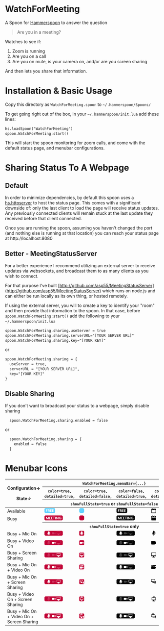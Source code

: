 # WatchForMeeting
A Spoon for [Hammerspoon](http://hammerspoon.org) to answer the question
> Are you in a meeting?

Watches to see if:
1) Zoom is running
2) Are you on a call
3) Are you on mute, is your camera on, and/or are you screen sharing

And then lets you share that information.

# Installation & Basic Usage
Copy this directory as `WatchForMeeting.spoon` to `~/.hammerspoon/Spoons/`

To get going right out of the box, in your `~/.hammerspoon/init.lua` add these lines:
```
hs.loadSpoon("WatchForMeeting")
spoon.WatchForMeeting:start()
```

This will start the spoon monitoring for zoom calls, and come with the default status page, and menubar configurations.

# Sharing Status To A Webpage

## Default
In order to minimize dependencies, by default this spoon uses a [hs.httpserver](https://www.hammerspoon.org/docs/hs.httpserver.html) to host the status page. This comes with a significant downside of: only the last client to load the page will receive status updates. Any previously connected clients will remain stuck at the last update they received before that client connected.

Once you are running the spoon, assuming you haven't changed the port (and nothing else is running at that location) you can reach your status page at http://localhost:8080

## Better - MeetingStatusServer
For a better experience I recommend utilizing an external server to receive updates via websockets, and broadcast them to as many clients as you wish to connect.

For that purpose I've built [http://github.com/asp55/MeetingStatusServer](http://github.com/asp55/MeetingStatusServer) which runs on node.js and can either be run locally as its own thing, or hosted remotely.

If using the external server, you will to create a key to identify your "room" and then provide that information to the spoon. 
In that case, before `spoon.WatchForMeeting:start()` add the following to your `~/.hammerspoon/init.lua`

```
spoon.WatchForMeeting.sharing.useServer = true
spoon.WatchForMeeting.sharing.serverURL="[YOUR SERVER URL]"
spoon.WatchForMeeting.sharing.key="[YOUR KEY]"
```

or 

```
spoon.WatchForMeeting.sharing = {
  useServer = true,
  serverURL = "[YOUR SERVER URL]",
  key="[YOUR KEY]"
}
```

## Disable Sharing
If you don't want to broadcast your status to a webpage, simply disable sharing
```
  spoon.WatchForMeeting.sharing.enabled = false
```
or
```
  spoon.WatchForMeeting.sharing = {
    enabled = false
  }
```

# Menubar Icons
<table>
  <thead>
  <tr>
  <th rowspan="3">
    Configuration&#8594;<br/><br/>
    State&#8595;
  </th>
  <th colspan="4"><code>WatchForMeeting.menuBar={...}</code></th>
  </tr>
  <tr>
  <th><code>color=true,</code><br/><code>detailed=true,</code></th>
  <th><code>color=true,</code><br/><code>detailed=false,</code></th>
  <th><code>color=false,</code><br/><code>detailed=true,</code></th>
  <th><code>color=false,</code><br/><code>detailed=false,</code></th>
  </tr>
  <tr>
  <th colspan="4"><code>showFullState=true</code> or <code>showFullState=false</code></th>
  </tr>
  </thead>
  <tbody>
    <tr>
      <td>Available</td>
      <td><img src="https://raw.githubusercontent.com/asp55/WatchForMeeting/main/menubar-icons/Color/Detailed/Free.png" alt="Free slash Available" height="16" /></td>
<td><img src="https://raw.githubusercontent.com/asp55/WatchForMeeting/main/menubar-icons/Color/Minimal/Free.png" alt="Free slash Available" height="16" /></td>
<td><img src="https://raw.githubusercontent.com/asp55/WatchForMeeting/main/menubar-icons/Template/Detailed/Free.png" alt="Free slash Available" height="16" /></td>
<td><img src="https://raw.githubusercontent.com/asp55/WatchForMeeting/main/menubar-icons/Template/Minimal/Free.png" alt="Free slash Available" height="16" /></td>
    </tr>
    <tr>
      <td>Busy</td>
      <td><img src="https://raw.githubusercontent.com/asp55/WatchForMeeting/main/menubar-icons/Color/Detailed/Meeting.png" alt="In meeting, no additional status" height="16"></td>
<td><img src="https://raw.githubusercontent.com/asp55/WatchForMeeting/main/menubar-icons/Color/Minimal/Meeting.png" alt="In meeting, no additional status" height="16"></td>
<td><img src="https://raw.githubusercontent.com/asp55/WatchForMeeting/main/menubar-icons/Template/Detailed/Meeting.png" alt="In meeting, no additional status" height="16"></td>
<td><img src="https://raw.githubusercontent.com/asp55/WatchForMeeting/main/menubar-icons/Template/Minimal/Meeting.png" alt="In meeting, no additional status" height="16"></td>
    </tr>
  <tr>
  <td></td>
  <th colspan="4"><code>showFullState=true</code> only</th>
  </tr>
    <tr>
      <td>Busy + Mic On</td>
      <td><img src="https://raw.githubusercontent.com/asp55/WatchForMeeting/main/menubar-icons/Color/Detailed/Meeting-Mic.png" alt="In meeting, mic:on, video:off, screensharing:off" height="16"></td>
<td><img src="https://raw.githubusercontent.com/asp55/WatchForMeeting/main/menubar-icons/Color/Minimal/Meeting-Mic.png" alt="In meeting, mic:on, video:off, screensharing:off" height="16"></td>
<td><img src="https://raw.githubusercontent.com/asp55/WatchForMeeting/main/menubar-icons/Template/Detailed/Meeting-Mic.png" alt="In meeting, mic:on, video:off, screensharing:off" height="16"></td>
<td><img src="https://raw.githubusercontent.com/asp55/WatchForMeeting/main/menubar-icons/Template/Minimal/Meeting-Mic.png" alt="In meeting, mic:on, video:off, screensharing:off" height="16"></td>
    </tr>
    <tr>
      <td>Busy + Video On</td>
    <td><img src="https://raw.githubusercontent.com/asp55/WatchForMeeting/main/menubar-icons/Color/Detailed/Meeting-Vid.png" alt="In meeting, mic:off, video:on, screensharing:off" height="16"></td>
<td><img src="https://raw.githubusercontent.com/asp55/WatchForMeeting/main/menubar-icons/Color/Minimal/Meeting-Vid.png" alt="In meeting, mic:off, video:on, screensharing:off" height="16"></td>
<td><img src="https://raw.githubusercontent.com/asp55/WatchForMeeting/main/menubar-icons/Template/Detailed/Meeting-Vid.png" alt="In meeting, mic:off, video:on, screensharing:off" height="16"></td>
<td><img src="https://raw.githubusercontent.com/asp55/WatchForMeeting/main/menubar-icons/Template/Minimal/Meeting-Vid.png" alt="In meeting, mic:off, video:on, screensharing:off" height="16"></td>
    </tr>
    <tr>
      <td>Busy + Screen Sharing</td>
      <td><img src="https://raw.githubusercontent.com/asp55/WatchForMeeting/main/menubar-icons/Color/Detailed/Meeting-Screen.png" alt="In meeting, mic:off, video:off, screensharing:on" height="16"></td>
<td><img src="https://raw.githubusercontent.com/asp55/WatchForMeeting/main/menubar-icons/Color/Minimal/Meeting-Screen.png" alt="In meeting, mic:off, video:off, screensharing:on" height="16"></td>
<td><img src="https://raw.githubusercontent.com/asp55/WatchForMeeting/main/menubar-icons/Template/Detailed/Meeting-Screen.png" alt="In meeting, mic:off, video:off, screensharing:on" height="16"></td>
<td><img src="https://raw.githubusercontent.com/asp55/WatchForMeeting/main/menubar-icons/Template/Minimal/Meeting-Screen.png" alt="In meeting, mic:off, video:off, screensharing:on" height="16"></td>
    </tr>
    <tr>
      <td>Busy + Mic On + Video On</td>
      <td><img src="https://raw.githubusercontent.com/asp55/WatchForMeeting/main/menubar-icons/Color/Detailed/Meeting-Mic-Vid.png" alt="In meeting, mic:on, video:on, screensharing:off" height="16"></td>
<td><img src="https://raw.githubusercontent.com/asp55/WatchForMeeting/main/menubar-icons/Color/Minimal/Meeting-Mic-Vid.png" alt="In meeting, mic:on, video:on, screensharing:off" height="16"></td>
<td><img src="https://raw.githubusercontent.com/asp55/WatchForMeeting/main/menubar-icons/Template/Detailed/Meeting-Mic-Vid.png" alt="In meeting, mic:on, video:on, screensharing:off" height="16"></td>
<td><img src="https://raw.githubusercontent.com/asp55/WatchForMeeting/main/menubar-icons/Template/Minimal/Meeting-Mic-Vid.png" alt="In meeting, mic:on, video:on, screensharing:off" height="16"></td>
    </tr>
    <tr>
      <td>Busy + Mic On + Screen Sharing</td>
      <td><img src="https://raw.githubusercontent.com/asp55/WatchForMeeting/main/menubar-icons/Color/Detailed/Meeting-Mic-Screen.png" alt="In meeting, mic:on, video:off, screensharing:on" height="16"></td>
<td><img src="https://raw.githubusercontent.com/asp55/WatchForMeeting/main/menubar-icons/Color/Minimal/Meeting-Mic-Screen.png" alt="In meeting, mic:on, video:off, screensharing:on" height="16"></td>
<td><img src="https://raw.githubusercontent.com/asp55/WatchForMeeting/main/menubar-icons/Template/Detailed/Meeting-Mic-Screen.png" alt="In meeting, mic:on, video:off, screensharing:on" height="16"></td>
<td><img src="https://raw.githubusercontent.com/asp55/WatchForMeeting/main/menubar-icons/Template/Minimal/Meeting-Mic-Screen.png" alt="In meeting, mic:on, video:off, screensharing:on" height="16"></td>
    </tr>
    <tr>
      <td>Busy + Video On + Screen Sharing</td>
      <td><img src="https://raw.githubusercontent.com/asp55/WatchForMeeting/main/menubar-icons/Color/Detailed/Meeting-Vid-Screen.png" alt="In meeting, mic:off, video:on, screensharing:on" height="16"></td>
<td><img src="https://raw.githubusercontent.com/asp55/WatchForMeeting/main/menubar-icons/Color/Minimal/Meeting-Vid-Screen.png" alt="In meeting, mic:off, video:on, screensharing:on" height="16"></td>
<td><img src="https://raw.githubusercontent.com/asp55/WatchForMeeting/main/menubar-icons/Template/Detailed/Meeting-Vid-Screen.png" alt="In meeting, mic:off, video:on, screensharing:on" height="16"></td>
<td><img src="https://raw.githubusercontent.com/asp55/WatchForMeeting/main/menubar-icons/Template/Minimal/Meeting-Vid-Screen.png" alt="In meeting, mic:off, video:on, screensharing:on" height="16"></td>
    </tr>
    <tr>
      <td>Busy + Mic On + Video On + Screen Sharing</td>
      <td><img src="https://raw.githubusercontent.com/asp55/WatchForMeeting/main/menubar-icons/Color/Detailed/Meeting-Mic-Vid-Screen.png" alt="In meeting, mic:on, video:on, screensharing:on" height="16"></td>
<td><img src="https://raw.githubusercontent.com/asp55/WatchForMeeting/main/menubar-icons/Color/Minimal/Meeting-Mic-Vid-Screen.png" alt="In meeting, mic:on, video:on, screensharing:on" height="16"></td>
<td><img src="https://raw.githubusercontent.com/asp55/WatchForMeeting/main/menubar-icons/Template/Detailed/Meeting-Mic-Vid-Screen.png" alt="In meeting, mic:on, video:on, screensharing:on" height="16"></td>
<td><img src="https://raw.githubusercontent.com/asp55/WatchForMeeting/main/menubar-icons/Template/Minimal/Meeting-Mic-Vid-Screen.png" alt="In meeting, mic:on, video:on, screensharing:on" height="16"></td>
    </tr>
  </tbody>
</table>